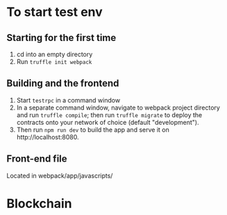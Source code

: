 # To start test env

## Starting for the first time
1. cd into an empty directory
2. Run `truffle init webpack`

## Building and the frontend
1. Start `testrpc` in a command window
2. In a separate command window, navigate to webpack project directory and run `truffle compile`; then run `truffle migrate` to deploy the contracts onto your network of choice (default "development").
3. Then run `npm run dev` to build the app and serve it on http://localhost:8080.

## Front-end file
Located in webpack/app/javascripts/

# Blockchain